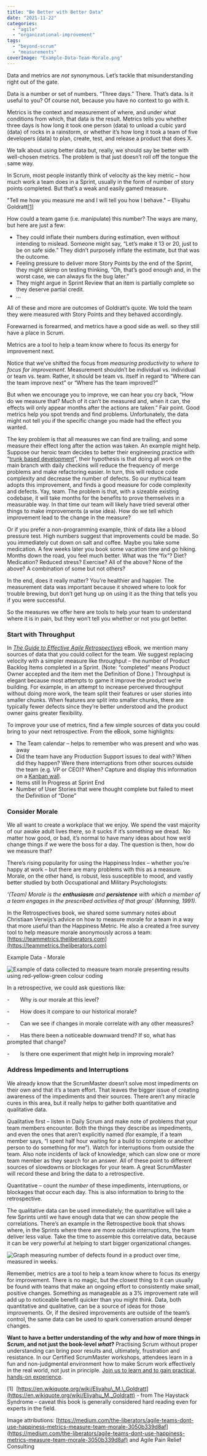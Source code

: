 ```yaml
---
title: "Be Better with Better Data"
date: "2021-11-22"
categories: 
  - "agile"
  - "organizational-improvement"
tags: 
  - "beyond-scrum"
  - "measurements"
coverImage: "Example-Data-Team-Morale.png"
---
```


Data and metrics are _not_ synonymous. Let’s tackle that misunderstanding right out of the gate.

Data is a number or set of numbers. “Three days.” There. That’s data. Is it useful to you? Of course not, because you have no context to go with it.

Metrics is the context and measurement of where, and under what conditions from which, that data is the result. Metrics tells you whether three days is how long it took one person (data) to unload a cubic yard (data) of rocks in a rainstorm, or whether it’s how long it took a team of five developers (data) to plan, create, test, and release a product that does X.

We talk about using better data but, really, we should say be better with well-chosen metrics. The problem is that just doesn’t roll off the tongue the same way.

In Scrum, most people instantly think of velocity as the key metric – how much work a team does in a Sprint, usually in the form of number of story points completed. But that’s a weak and easily gamed measure.

"Tell me how you measure me and I will tell you how I behave." – Eliyahu Goldratt\[[1](#footnotes)\]

How could a team game (i.e. manipulate) this number? The ways are many, but here are just a few:

- They could inflate their numbers during estimation, even without intending to mislead. Someone might say, “Let’s make it 13 or 20, just to be on safe side.” They didn’t purposely inflate the estimate, but that was the outcome.
- Feeling pressure to deliver more Story Points by the end of the Sprint, they might skimp on testing thinking, “Oh, that’s good enough and, in the worst case, we can always fix the bug later.”
- They might argue in Sprint Review that an item is partially complete so they deserve partial credit.
- …

All of these and more are outcomes of Goldratt’s quote. We told the team they were measured with Story Points and they behaved accordingly.

Forewarned is forearmed, and metrics have a good side as well. so they still have a place in Scrum.

Metrics are a tool to help a team know where to focus its energy for improvement next.

Notice that we’ve shifted the focus from _measuring productivity_ to _where to focus for improvement_. Measurement shouldn’t be individual vs. individual or team vs. team. Rather, it should be team vs. itself in regard to “Where can the team improve next” or “Where has the team improved?”

But when we encourage you to improve, we can hear you cry back, “How do we measure that? Much of it can’t be measured and, when it can, the effects will only appear months after the actions are taken.” Fair point. Good metrics help you spot trends and find problems. Unfortunately, the data might not tell you if the specific change you made had the effect you wanted.

The key problem is that all measures we can find are trailing, and some measure their effect long after the action was taken. An example might help. Suppose our heroic team decides to better their engineering practice with “[trunk based development](/glossary/branching-strategies)”, their hypothesis is that doing all work on the main branch with daily checkins will reduce the frequency of merge problems and make refactoring easier. In turn, this will reduce code complexity and decrease the number of defects. So our mythical team adopts this improvement, and finds a good measure for code complexity and defects. Yay, team. The problem is that, with a sizeable existing codebase, it will take months for the benefits to prove themselves in a measurable way. In that time our team will likely have tried several other things to make improvements (a wise idea). How do we tell which improvement lead to the change in the measure?

Or if you prefer a non-programming example, think of data like a blood pressure test. High numbers suggest that improvements could be made. So you immediately cut down on salt and coffee. Maybe you take some medication. A few weeks later you book some vacation time and go hiking. Months down the road, you feel much better. What was the “fix”? Diet? Medication? Reduced stress? Exercise? All of the above? None of the above? A combination of some but not others?

In the end, does it really matter? You’re healthier and happier. The measurement data was important because it showed where to look for trouble brewing, but don’t get hung up on using it as the thing that tells you if you were successful.

So the measures we offer here are tools to help your team to understand where it is in pain, but they won’t tell you whether or not you got better.

### Start with Throughput

In [_The Guide to Effective Agile Retrospectives_](/guide-to-effective-agile-retrospectives) eBook, we mention many sources of data that you could collect for the team. We suggest replacing velocity with a simpler measure like throughput – the number of Product Backlog Items completed in a Sprint. (Note: “completed” means Product Owner accepted and the item met the Definition of Done.) Throughput is elegant because most attempts to game it improve the product we’re building. For example, in an attempt to increase perceived throughput without doing more work, the team split their features or user stories into smaller chunks. When features are split into smaller chunks, there are typically fewer defects since they’re better understood and the product owner gains greater flexibility.

To improve your use of metrics, find a few simple sources of data you could bring to your next retrospective. From the eBook, some highlights:

- The Team calendar – helps to remember who was present and who was away
- Did the team have any Production Support issues to deal with? When did they happen? Were there interruptions from other sources outside the team (e.g. VP or CEO)? When? Capture and display this information on a [Kanban wall](/blog/kanban-portfolio-view-continued.html).
- Items still In Progress at Sprint End
- Number of User Stories that were thought complete but failed to meet the Definition of “Done”

### Consider Morale

We all want to create a workplace that we enjoy. We spend the vast majority of our awake adult lives there, so it sucks if it’s something we dread.  No matter how good, or bad, it’s normal to have many ideas about how we’d change things if we were the boss for a day. The question is then, how do we measure that?

There’s rising popularity for using the Happiness Index – whether you’re happy at work – but there are many problems with this as a measure. Morale, on the other hand, is robust, less susceptible to mood, and vastly better studied by both Occupational and Military Psychologists:

_‘(Team) Morale is the **enthusiasm** and **persistence** with which a member of a team engages in the prescribed activities of that group’ (Manning, 1991)._

In the Retrospectives book, we shared some summary notes about Christiaan Verwijs’s advice on how to measure morale for a team in a way that more useful than the Happiness Metric. He also a created a free survey tool to help measure morale anonymously across a team: [https://teammetrics.theliberators.com](https://teammetrics.theliberators.com)

Example Data - Morale

![Example of data collected to measure team morale presenting results using red-yellow-green colour coding](images/Example-Data-Team-Morale-1024x534.png)

In a retrospective, we could ask questions like:

\-       Why is our morale at this level?

\-       How does it compare to our historical morale?

\-       Can we see if changes in morale correlate with any other measures?

\-       Has there been a noticeable downward trend? If so, what has prompted that change?

\-       Is there one experiment that might help in improving morale?

### Address Impediments and Interruptions

We already know that the ScrumMaster doesn’t solve most impediments on their own and that it’s a team effort. That leaves the bigger issue of creating awareness of the impediments and their sources. There aren’t any miracle cures in this area, but it really helps to gather both quantitative and qualitative data.

Qualitative first – listen in Daily Scrum and make note of problems that your team members encounter. Both the things they describe as impediments, and even the ones that aren’t explicitly named (for example, if a team member says, “I spent half hour waiting for a build to complete or another person to do something for me”). Watch for interruptions from outside the team. Also note incidents of lack of knowledge, which can slow one or more team member as they search for an answer. All of these point to different sources of slowdowns or blockages for your team. A great ScrumMaster will record these and bring the data to a retrospective.

Quantitative – count the _number_ of these impediments, interruptions, or blockages that occur each day. This is also information to bring to the retrospective.

The qualitative data can be used immediately; the quantitative will take a few Sprints until we have enough data that we can show people the correlations. There’s an example in the Retrospective book that shows where, in the Sprints where there are more outside interruptions, the team deliver less value. Take the time to assemble this correlative data, because it can be very powerful at helping to start bigger organizational changes.

![Graph measuring number of defects found in a product over time, measured in weeks.](images/Example-Data-Quality-1024x574.jpg)

Remember, metrics are a tool to help a team know where to focus its energy for improvement. There is no magic, but the closest thing to it can usually be found with teams that make an ongoing effort to consistently make small, positive changes. Something as manageable as a 3% improvement rate will add up to noticeable benefit quicker than you might think. Data, both quantitative and qualitative, can be a source of ideas for those improvements. Or, if the desired improvements are outside of the team’s control, the same data can be used to spark conversation around deeper changes.

**Want to have a better understanding of the _why_ and _how_ of more things in Scrum, and not just the book-level _what_?** Practising Scrum without proper understanding can bring poor results and, ultimately, frustration and resistance. In our Certified ScrumMaster workshops, attendees learn in a fun and non-judgmental environment how to make Scrum work effectively in the real world, not just in principle. [Join us to learn and to gain practical, hands-on experience](/certified-scrummaster-csm-training).

\[1\]  [https://en.wikiquote.org/wiki/Eliyahu\_M.\_Goldratt](https://en.wikiquote.org/wiki/Eliyahu_M._Goldratt) - from The Haystack Syndrome – caveat this book is generally considered hard reading even for experts in the field.

Image attributions: [https://medium.com/the-liberators/agile-teams-dont-use-happiness-metrics-measure-team-morale-3050b339d8af](https://medium.com/the-liberators/agile-teams-dont-use-happiness-metrics-measure-team-morale-3050b339d8af) and Agile Pain Relief Consulting
